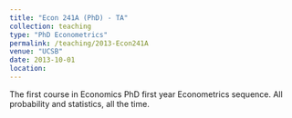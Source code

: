 ```yaml
---
title: "Econ 241A (PhD) - TA"
collection: teaching
type: "PhD Econometrics"
permalink: /teaching/2013-Econ241A
venue: "UCSB"
date: 2013-10-01
location:
---
```


The first course in Economics PhD first year Econometrics sequence. All probability and statistics, all the time.
